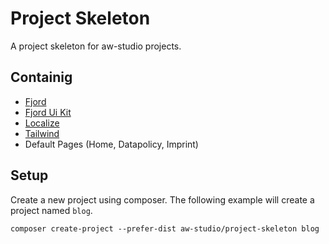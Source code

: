 # Project Skeleton

A project skeleton for aw-studio projects.

## Containig

-   [Fjord](https://github.com/aw-studio/fjord)
-   [Fjord Ui Kit](https://github.com/aw-studio/fjord-ui-kit)
-   [Localize](https://github.com/aw-studio/localize)
-   [Tailwind](https://tailwindcss.com/)
-   Default Pages (Home, Datapolicy, Imprint)

## Setup

Create a new project using composer. The following example will create a project named `blog`.

```shell
composer create-project --prefer-dist aw-studio/project-skeleton blog
```
